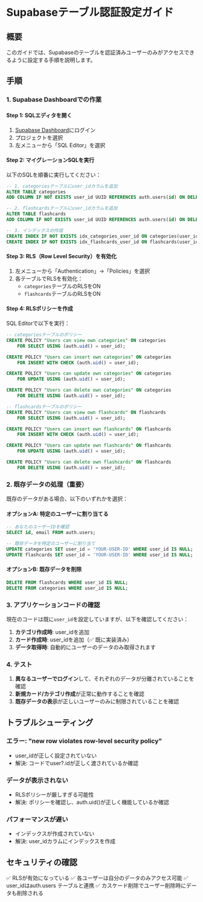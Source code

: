 # Supabaseテーブル認証設定ガイド

## 概要
このガイドでは、Supabaseのテーブルを認証済みユーザーのみがアクセスできるように設定する手順を説明します。

## 手順

### 1. Supabase Dashboardでの作業

#### Step 1: SQLエディタを開く
1. [Supabase Dashboard](https://supabase.com/dashboard)にログイン
2. プロジェクトを選択
3. 左メニューから「SQL Editor」を選択

#### Step 2: マイグレーションSQLを実行
以下のSQLを順番に実行してください：

```sql
-- 1. categoriesテーブルにuser_idカラムを追加
ALTER TABLE categories 
ADD COLUMN IF NOT EXISTS user_id UUID REFERENCES auth.users(id) ON DELETE CASCADE;

-- 2. flashcardsテーブルにuser_idカラムを追加
ALTER TABLE flashcards 
ADD COLUMN IF NOT EXISTS user_id UUID REFERENCES auth.users(id) ON DELETE CASCADE;

-- 3. インデックスの作成
CREATE INDEX IF NOT EXISTS idx_categories_user_id ON categories(user_id);
CREATE INDEX IF NOT EXISTS idx_flashcards_user_id ON flashcards(user_id);
```

#### Step 3: RLS（Row Level Security）を有効化
1. 左メニューから「Authentication」→「Policies」を選択
2. 各テーブルでRLSを有効化：
   - `categories`テーブルのRLSをON
   - `flashcards`テーブルのRLSをON

#### Step 4: RLSポリシーを作成
SQL Editorで以下を実行：

```sql
-- categoriesテーブルのポリシー
CREATE POLICY "Users can view own categories" ON categories
    FOR SELECT USING (auth.uid() = user_id);

CREATE POLICY "Users can insert own categories" ON categories
    FOR INSERT WITH CHECK (auth.uid() = user_id);

CREATE POLICY "Users can update own categories" ON categories
    FOR UPDATE USING (auth.uid() = user_id);

CREATE POLICY "Users can delete own categories" ON categories
    FOR DELETE USING (auth.uid() = user_id);

-- flashcardsテーブルのポリシー
CREATE POLICY "Users can view own flashcards" ON flashcards
    FOR SELECT USING (auth.uid() = user_id);

CREATE POLICY "Users can insert own flashcards" ON flashcards
    FOR INSERT WITH CHECK (auth.uid() = user_id);

CREATE POLICY "Users can update own flashcards" ON flashcards
    FOR UPDATE USING (auth.uid() = user_id);

CREATE POLICY "Users can delete own flashcards" ON flashcards
    FOR DELETE USING (auth.uid() = user_id);
```

### 2. 既存データの処理（重要）

既存のデータがある場合、以下のいずれかを選択：

#### オプションA: 特定のユーザーに割り当てる
```sql
-- あなたのユーザーIDを確認
SELECT id, email FROM auth.users;

-- 既存データを特定のユーザーに割り当て
UPDATE categories SET user_id = 'YOUR-USER-ID' WHERE user_id IS NULL;
UPDATE flashcards SET user_id = 'YOUR-USER-ID' WHERE user_id IS NULL;
```

#### オプションB: 既存データを削除
```sql
DELETE FROM flashcards WHERE user_id IS NULL;
DELETE FROM categories WHERE user_id IS NULL;
```

### 3. アプリケーションコードの確認

現在のコードは既に`user_id`を設定していますが、以下を確認してください：

1. **カテゴリ作成時**: user_idを追加
2. **カード作成時**: user_idを追加（✅ 既に実装済み）
3. **データ取得時**: 自動的にユーザーのデータのみ取得されます

### 4. テスト

1. **異なるユーザーでログイン**して、それぞれのデータが分離されていることを確認
2. **新規カード/カテゴリ作成**が正常に動作することを確認
3. **既存データの表示**が正しいユーザーのみに制限されていることを確認

## トラブルシューティング

### エラー: "new row violates row-level security policy"
- user_idが正しく設定されていない
- 解決: コードでuser?.idが正しく渡されているか確認

### データが表示されない
- RLSポリシーが厳しすぎる可能性
- 解決: ポリシーを確認し、auth.uid()が正しく機能しているか確認

### パフォーマンスが遅い
- インデックスが作成されていない
- 解決: user_idカラムにインデックスを作成

## セキュリティの確認

✅ RLSが有効になっている
✅ 各ユーザーは自分のデータのみアクセス可能
✅ user_idはauth.users テーブルと連携
✅ カスケード削除でユーザー削除時にデータも削除される